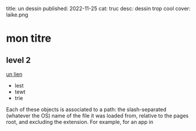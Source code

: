 title: un dessin 
published: 2022-11-25
cat: truc
desc: dessin trop cool
cover: laike.png


# mon titre 
## level 2 

[un lien](https://google.com)

- lest
- tewt
- trie


Each of these objects is associated to a path: the slash-separated (whatever the OS) name of the file it was loaded from, relative to the pages root, and excluding the extension. For example, for an app in 


